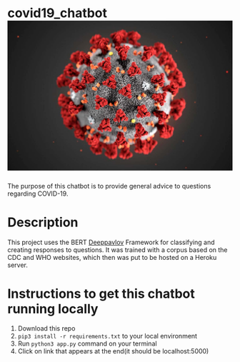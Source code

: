 # covid19_chatbot ![alt text][logo]
[logo]:https://github.com/harrislam1/covid19_chatbot/blob/master/c0481846-wuhan_novel_coronavirus_illustration-spl.jpg "COVID19 Illustration"
The purpose of this chatbot is to provide general advice to questions regarding COVID-19.  

# Description
This project uses the BERT [Deeppavlov](http://docs.deeppavlov.ai/en/master/) Framework for classifying and creating responses to questions. 
It was trained with a corpus based on the CDC and WHO websites, which then was put to be hosted on a Heroku server.

# Instructions to get this chatbot running locally
1) Download this repo
2) `pip3 install -r requirements.txt` to your local environment
3) Run `python3 app.py` command on your terminal
4) Click on link that appears at the end(it should be localhost:5000) 
